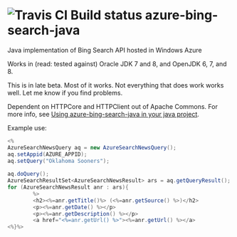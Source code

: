 ![Travis CI Build status](https://api.travis-ci.org/peculater/azure-bing-search-java.svg)
azure-bing-search-java
======================

Java implementation of Bing Search API hosted in Windows Azure

Works in (read: tested against) Oracle JDK 7 and 8, and OpenJDK 6, 7, and 8.

This is in late beta. Most of it works. Not everything that does work works well. Let me know if you find problems.

Dependent on HTTPCore and HTTPClient out of Apache Commons. For more info, see [Using azure-bing-search-java in your java project](https://github.com/peculater/azure-bing-search-java/wiki/IncludingTheJar.wiki).

Example use:

```java
<%
AzureSearchNewsQuery aq = new AzureSearchNewsQuery();
aq.setAppid(AZURE_APPID);
aq.setQuery("Oklahoma Sooners");
                        
aq.doQuery();
AzureSearchResultSet<AzureSearchNewsResult> ars = aq.getQueryResult();
for (AzureSearchNewsResult anr : ars){
        %>
        <h2><%=anr.getTitle()%> (<%=anr.getSource() %>)</h2>
        <p><%=anr.getDate() %></p>
        <p><%=anr.getDescription() %></p>
        <a href="<%=anr.getUrl() %>"><%=anr.getUrl() %></a>
<%}%>
```
